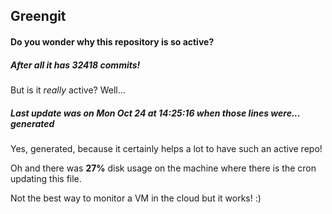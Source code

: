 ## Greengit

#### Do you wonder why this repository is so active?

##### After all it has 32418 commits!

But is it *really* active? Well...

##### Last update was on Mon Oct 24 at 14:25:16 when those lines were... generated

Yes, generated, because it certainly helps a lot to have such an active repo!

Oh and there was **27%** disk usage on the machine
where there is the cron updating this file.

Not the best way to monitor a VM in the cloud but it works! :)
